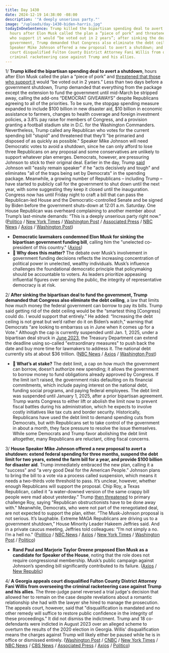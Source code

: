 ```yaml
---
title: Day 1430
date: 2024-12-19 14:38:00 -08:00
description: '"A deeply unserious party."'
image: "/uploads/day-1430-biden-harris.jpg"
todayInOneSentence: Trump killed the bipartisan spending deal to avert a shutdown,
  hours after Elon Musk called the plan a “piece of pork” and threatened that those
  who support it would “be voted out in 2 years”; after sinking the deal to fund the
  government, Trump demanded that Congress also eliminate the debt ceiling; House
  Speaker Mike Johnson offered a new proposal to avert a shutdown; and a Georgia appeals
  court disqualified Fulton County District Attorney Fani Willis from overseeing the
  criminal racketeering case against Trump and his allies.
---
```


1/ **Trump killed the bipartisan spending deal to avert a shutdown**, hours after Elon Musk called the plan a “piece of pork” and [threatened that those who support it](https://whatthefuckjusthappenedtoday.com/2024/12/18/day-1429/#3-elon-musk-directed-house-republica) would “be voted out in 2 years.” Less than two days before a government shutdown, Trump demanded that everything from the package except the extension to fund the government until mid-March be stripped away, calling the add-ons “DEMOCRAT GIVEAWAYS” despite Republicans agreeing to all of the priorities. To be sure, the stopgap spending measure expanded to include $100 billion in new disaster aid, $10 billion in economic assistance to farmers, changes to health coverage and foreign investment policies, a 3.8% pay raise for members of Congress, and a provision granting a football stadium site in D.C. for the Washington Commanders. Nevertheless, Trump called any Republican who votes for the current spending bill "stupid" and threatened that they’ll "be primaried and disposed of as quickly as possible." Speaker Mike Johnson will need Democratic votes to avoid a shutdown, since he can only afford to lose three Republicans on any proposal and some conservatives are unlikely to support whatever plan emerges. Democrats, however, are pressuring Johnson to stick to their original deal. Earlier in the day, Trump [said](https://www.foxnews.com/politics/trump-says-mike-johnson-easily-remain-speaker-he-acts-decisively-tough-spending-bill) Johnson will "easily remain speaker" if he "acts decisively and tough" and eliminates "all of the traps being set by Democrats" in the spending package. Meanwhile, a growing number of Republicans – including Trump – have started to publicly call for the government to shut down until the next year, with some suggesting they keep it closed until the inauguration. Congress now has until Friday night to craft a bill that can pass the Republican-led House and the Democratic-controlled Senate and be signed by Biden before the government shuts-down at 12:01 a.m. Saturday. One House Republican was overheard complaining to another member about Trump’s last-minute demands: “This is a deeply unserious party right now.” ([Politico](https://www.politico.com/live-updates/2024/12/19/congress/johnson-defers-to-trump-00195386) / [New York Times](https://www.nytimes.com/live/2024/12/19/us/trump-spending-government-shutdown) / [Washington Post](https://www.washingtonpost.com/politics/2024/12/19/trump-administration-transition/) / [Associated Press](https://apnews.com/live/budget-government-shutdown-congress-updates) / [NBC News](https://www.nbcnews.com/politics/congress/trump-opposes-funding-bill-pushing-government-closer-shutdown-rcna184745) / [Axios](https://www.axios.com/2024/12/18/fox-news-trump-johnson-spending-bill) / [Washington Post](https://www.washingtonpost.com/business/2024/12/18/government-shutdown-house-vote-cr/))

* **Democratic lawmakers condemned Elon Musk for sinking the bipartisan government funding bill**, calling him the "unelected co-president of this country." ([Axios](https://www.axios.com/2024/12/19/democrats-rage-at-unelected-co-president-elon-musk))
* **💭 Why does this matter?** The debate over Musk’s involvement in government funding decisions reflects the increasing concentration of political power in unelected, wealthy individuals. Musk’s influence challenges the foundational democratic principle that policymaking should be accountable to voters. As leaders prioritize appeasing influential figures over serving the public, the integrity of representative democracy is at risk.

2/ **After sinking the bipartisan deal to fund the government, Trump demanded that Congress also eliminate the debt ceiling**, a law that limits how much money the federal government can borrow to pay its bills. Trump said getting rid of the debt ceiling would be the “smartest thing [Congress] could do. I would support that entirely.” He added: “Increasing the debt ceiling is not great but we’d rather do it on Biden’s watch," warning that Democrats “are looking to embarrass us in June when it comes up for a Vote.” Although the cap is currently suspended until Jan. 1, 2025, under a bipartisan deal struck in [June 2023](https://whatthefuckjusthappenedtoday.com/2023/06/01/day-863/#1-a-group-of-republicans-threatened), the Treasury Department can extend the deadline using so-called "extraordinary measures" to push back the date and buy more time for lawmakers to address it. The national debt currently sits at about $36 trillion. ([NBC News](https://www.nbcnews.com/politics/donald-trump/trump-calls-abolishing-debt-ceiling-rcna184820) / [Axios](https://www.axios.com/2024/12/19/trump-debt-ceiling-government-shutdown) / [Washington Post](https://www.washingtonpost.com/business/2024/12/19/trump-debt-limit-shutdown/)) 

* **🧩 What’s at stake?** The debt limit, a cap on how much the government can borrow, doesn’t authorize new spending; it allows the government to borrow money to fund obligations already approved by Congress. If the limit isn’t raised, the government risks defaulting on its financial commitments, which include paying interest on the national debt, funding social programs, and paying federal employees. The debt limit was suspended until January 1, 2025, after a prior bipartisan agreement. Trump wants Congress to either lift or abolish the limit now to prevent fiscal battles during his administration, which he expects to involve costly initiatives like tax cuts and border security. Historically, Republicans have used the debt limit to demand spending cuts from Democrats, but with Republicans set to take control of the government in about a month, they face pressure to resolve the issue themselves. While some Democrats and Trump favor abolishing the debt limit altogether, many Republicans are reluctant, citing fiscal concerns.

3/ **House Speaker Mike Johnson offered a new proposal to avert a shutdown: extend federal spending for three months, suspend the debt limit for two years, extend the farm bill for a year, and provide $100 billion for disaster aid**. Trump immediately embraced the new plan, calling it a "success" and “a very good Deal for the American People.” Johnson plans to bring the bill to a vote via a process called suspension, which means it needs a two-thirds vote threshold to pass. It’s unclear, however, whether enough Republicans will support the proposal. Chip Roy, a Texas Republican, called it “a water-downed version of the same crappy bill people were mad about yesterday.” Trump [then threatened](https://thehill.com/homenews/campaign/5049317-donald-trump-chip-roy-primary-challenge-shutdown-talks/) to primary challenge Roy, saying "Republican obstructionists have to be done away with." Meanwhile, Democrats, who were not part of the renegotiated deal, are not expected to support the plan, either. “The Musk-Johnson proposal is not serious. It’s laughable. Extreme MAGA Republicans are driving us to a government shutdown,” House Minority Leader Hakeem Jeffries said. And in a private caucus meeting, Jeffries told colleagues: “I’m not simply a no. I’m a hell no." ([Politico](https://www.politico.com/live-updates/2024/12/19/congress/gop-strikes-a-new-spending-deal-00195410) / [NBC News](https://www.nbcnews.com/politics/congress/trumps-demands-leave-republicans-no-plan-government-shutdown-rcna184866) / [Axios](https://www.axios.com/2024/12/19/trump-government-shutdown-house-republicans) / [New York Times](https://www.nytimes.com/live/2024/12/19/us/trump-spending-government-shutdown) / [Washington Post](https://www.washingtonpost.com/politics/2024/12/19/trump-administration-transition/) / [Politico](https://www.politico.com/live-updates/2024/12/19/congress/house-democrats-government-funding-deal-00195436))

* **Rand Paul and Marjorie Taylor Greene proposed Elon Musk as a candidate for Speaker of the House**, noting that the role does not require congressional membership. Musk’s public campaign against Johnson’s spending bill significantly contributed to its failure. ([Axios](https://www.axios.com/2024/12/19/gop-senator-rand-paul-elon-musk-speaker-of-house) / [New Republic](https://newrepublic.com/post/189539/elon-musk-bullying-mike-johnson-government-shutdown))

4/ **A Georgia appeals court disqualified Fulton County District Attorney Fani Willis from overseeing the criminal racketeering case against Trump and his allies**. The three-judge panel reversed a trial judge's decision that allowed her to remain on the case despite revelations about a romantic relationship she had with the lawyer she hired to manage the prosecution. The appeals court, however, said that "disqualification is mandated and no other remedy will suffice to restore public confidence in the integrity of these proceedings." It did not dismiss the indictment. Trump and 18 co-defendants were indicted in August 2023 over an alleged scheme to overturn the results of the 2020 election in Georgia. Willis' disqualification means the charges against Trump will likely either be paused while he is in office or dismissed entirely. ([Washington Post](https://www.washingtonpost.com/politics/2024/12/19/fani-willis-disqualified-trump-georgia-case/) / [CNBC](https://www.cnbc.com/2024/12/19/trump-georgia-da-fani-willis-disqualified.html) / [New York Times](https://www.nytimes.com/2024/12/19/us/fani-willis-georgia-trump-case.html) / [NBC News](https://www.nbcnews.com/politics/donald-trump/appeals-court-disqualifies-fani-willis-trump-georgia-case-rcna184844) / [CBS News](https://www.cbsnews.com/news/fani-willis-removed-trump-fulton-county-georgia-appeals/) / [Associated Press](https://apnews.com/article/trump-fani-willis-georgia-election-indictment-removed-0aa6db3b7abed22eb08ed9323f687972) / [Axios](https://www.axios.com/2024/12/19/fani-willis-disqualified-trump-2020-case) / [Politico](https://www.politico.com/news/2024/12/19/fani-willis-is-disqualified-from-prosecuting-trump-election-case-appeals-court-rules-00195323))

